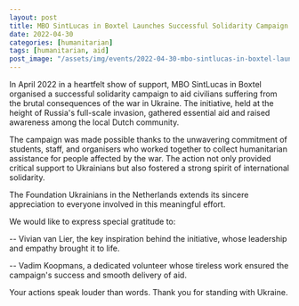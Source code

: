 ```yaml
---
layout: post
title: MBO SintLucas in Boxtel Launches Successful Solidarity Campaign for Ukraine
date: 2022-04-30
categories: [humanitarian]
tags: [humanitarian, aid]
post_image: "/assets/img/events/2022-04-30-mbo-sintlucas-in-boxtel-launches-successful-solidarity-campaign-for-ukraine/media/image1.png"
---
```


In April 2022 in a heartfelt show of support, MBO SintLucas in Boxtel
organised a successful solidarity campaign to aid civilians suffering
from the brutal consequences of the war in Ukraine. The initiative, held
at the height of Russia's full-scale invasion, gathered essential aid
and raised awareness among the local Dutch community.

The campaign was made possible thanks to the unwavering commitment of
students, staff, and organisers who worked together to collect
humanitarian assistance for people affected by the war. The action not
only provided critical support to Ukrainians but also fostered a strong
spirit of international solidarity.

The Foundation Ukrainians in the Netherlands extends its sincere
appreciation to everyone involved in this meaningful effort.

We would like to express special gratitude to:

-- Vivian van Lier, the key inspiration behind the initiative, whose
leadership and empathy brought it to life.

-- Vadim Koopmans, a dedicated volunteer whose tireless work ensured the
campaign's success and smooth delivery of aid.

Your actions speak louder than words. Thank you for standing with
Ukraine.
